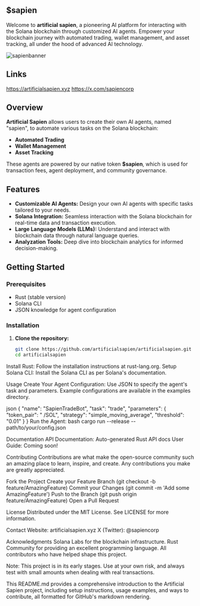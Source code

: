 ## $sapien

Welcome to **artificial sapien**, a pioneering AI platform for interacting with the Solana blockchain through customized AI agents. 
Empower your blockchain journey with automated trading, wallet management, and asset tracking, all under the hood of advanced AI technology.

![sapienbanner](https://github.com/user-attachments/assets/65a5cacf-fdd8-4cc4-bc9d-e57eb868ad8f)

## Links

https://artificialsapien.xyz 
https://x.com/sapiencorp

## Overview

**Artificial Sapien** allows users to create their own AI agents, named "sapien", to automate various tasks on the Solana blockchain:

- **Automated Trading**
- **Wallet Management**
- **Asset Tracking**

These agents are powered by our native token **$sapien**, which is used for transaction fees, agent deployment, and community governance.

## Features

- **Customizable AI Agents:** Design your own AI agents with specific tasks tailored to your needs.
- **Solana Integration:** Seamless interaction with the Solana blockchain for real-time data and transaction execution.
- **Large Language Models (LLMs):** Understand and interact with blockchain data through natural language queries.
- **Analyzation Tools:** Deep dive into blockchain analytics for informed decision-making.

## Getting Started

### Prerequisites

- Rust (stable version)
- Solana CLI
- JSON knowledge for agent configuration

### Installation

1. **Clone the repository:**
   ```bash
   git clone https://github.com/artificialsapien/artificialsapien.git
   cd artificialsapien

Install Rust:
Follow the installation instructions at rust-lang.org.
Setup Solana CLI:
Install the Solana CLI as per Solana's documentation.

Usage
Create Your Agent Configuration:
Use JSON to specify the agent's task and parameters. Example configurations are available in the examples directory.

json
{
  "name": "SapienTradeBot",
  "task": "trade",
  "parameters": {
    "token_pair": " /SOL",
    "strategy": "simple_moving_average",
    "threshold": "0.01"
  }
}
Run the Agent:
bash
cargo run --release -- path/to/your/config.json

Documentation
API Documentation: Auto-generated Rust API docs
User Guide: Coming soon!

Contributing
Contributions are what make the open-source community such an amazing place to learn, inspire, and create. Any contributions you make are greatly appreciated.

Fork the Project
Create your Feature Branch (git checkout -b feature/AmazingFeature)
Commit your Changes (git commit -m 'Add some AmazingFeature')
Push to the Branch (git push origin feature/AmazingFeature)
Open a Pull Request

License
Distributed under the MIT License. See LICENSE for more information.

Contact
Website: artificialsapien.xyz
X (Twitter): @sapiencorp

Acknowledgments
Solana Labs for the blockchain infrastructure.
Rust Community for providing an excellent programming language.
All contributors who have helped shape this project.

Note: This project is in its early stages. Use at your own risk, and always test with small amounts when dealing with real transactions.

This README.md provides a comprehensive introduction to the Artificial Sapien project, including setup instructions, usage examples, and ways to contribute, all formatted for GitHub's markdown rendering.
